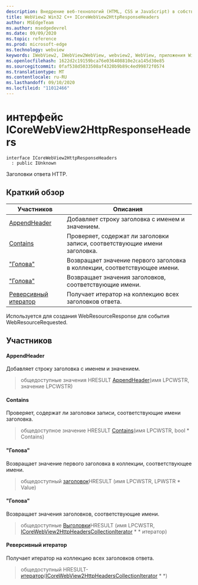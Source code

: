 ```yaml
---
description: Внедрение веб-технологий (HTML, CSS и JavaScript) в собственные приложения с помощью элемента управления Microsoft Edge WebView2
title: WebView2 Win32 C++ ICoreWebView2HttpResponseHeaders
author: MSEdgeTeam
ms.author: msedgedevrel
ms.date: 09/09/2020
ms.topic: reference
ms.prod: microsoft-edge
ms.technology: webview
keywords: IWebView2, IWebView2WebView, webview2, WebView, приложения Win32, Win32, EDGE, ICoreWebView2, ICoreWebView2Controller, управление браузером, EDGE HTML, ICoreWebView2HttpResponseHeaders
ms.openlocfilehash: 1622d2c19159bca76e036408810e2ca145d30e85
ms.sourcegitcommit: 0faf538d5033508af4320b9b89c4ed99872f0574
ms.translationtype: MT
ms.contentlocale: ru-RU
ms.lasthandoff: 09/10/2020
ms.locfileid: "11012466"
---
```

# интерфейс ICoreWebView2HttpResponseHeaders 

```
interface ICoreWebView2HttpResponseHeaders
  : public IUnknown
```

Заголовки ответа HTTP.

## Краткий обзор

 Участников                        | Описания
--------------------------------|---------------------------------------------
[AppendHeader](#appendheader) | Добавляет строку заголовка с именем и значением.
[Contains](#contains) | Проверяет, содержат ли заголовки записи, соответствующие имени заголовка.
["Голова"](#getheader) | Возвращает значение первого заголовка в коллекции, соответствующее имени.
["Голова"](#getheaders) | Возвращает значения заголовков, соответствующие имени.
[Реверсивный итератор](#getiterator) | Получает итератор на коллекцию всех заголовков ответа.

Используется для создания WebResourceResponse для события WebResourceRequested.

## Участников

#### AppendHeader 

Добавляет строку заголовка с именем и значением.

> общедоступные значения HRESULT [AppendHeader](#appendheader)(имя LPCWSTR, значение LPCWSTR)

#### Contains 

Проверяет, содержат ли заголовки записи, соответствующие имени заголовка.

> общедоступное значение HRESULT [Contains](#contains)(имя LPCWSTR, bool * Contains)

#### "Голова" 

Возвращает значение первого заголовка в коллекции, соответствующее имени.

> общедоступный [заголовок](#getheader)HRESULT (имя LPCWSTR, LPWSTR * Value)

#### "Голова" 

Возвращает значения заголовков, соответствующие имени.

> общедоступные [Выголовки](#getheaders)HRESULT (имя LPCWSTR, [ICoreWebView2HttpHeadersCollectionIterator](icorewebview2httpheaderscollectioniterator.md) * * итератор)

#### Реверсивный итератор 

Получает итератор на коллекцию всех заголовков ответа.

> общедоступный HRESULT- [итератор](#getiterator)([ICoreWebView2HttpHeadersCollectionIterator](icorewebview2httpheaderscollectioniterator.md) * *)

